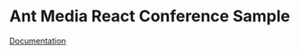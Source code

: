 # Ant Media React Conference Sample

[Documentation](https://antmedia.io/docs/guides/conference/video-conference/)

